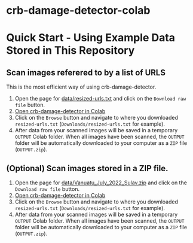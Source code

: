 # crb-damage-detector-colab

# Quick Start - Using Example Data Stored in This Repository

## Scan images referered to by a list of URLS

This is the most efficient way of using crb-damage-detector.

1. Open the page for [data/resized-urls.txt](data/resized-urls.txt) and click on the ```Download raw file``` button.
2. [Open crb-damage-detector in Colab](https://colab.research.google.com/github/aubreymoore/crb-damage-detector-colab/blob/main/detect_and_annotate.ipynb)
3. Click on the ```Browse``` button and navigate to where you downloaded ```resized-urls.txt``` (```Downloads/resized-urls.txt``` for example).
4. After data from your scanned images will be saved in a temporary ```OUTPUT``` Colab folder. When all images have been scanned, the ```OUTPUT``` folder will be automatically downloaded to your computer as a ```ZIP``` file (```OUTPUT.zip```).

## (Optional) Scan images stored in a ZIP file.

1. Open the page for [data/Vanuatu_July_2022_Sulav.zip](data/Vanuatu_July_2022_Sulav.zip) and click on the ```Download raw file``` button.
2. [Open crb-damage-detector in Colab](https://colab.research.google.com/github/aubreymoore/crb-damage-detector-colab/blob/main/detect_and_annotate.ipynb)
3. Click on the ```Browse``` button and navigate to where you downloaded ```resized-urls.txt``` (```Downloads/resized-urls.txt``` for example).
4. After data from your scanned images will be saved in a temporary ```OUTPUT``` Colab folder. When all images have been scanned, the ```OUTPUT``` folder will be automatically downloaded to your computer as a ```ZIP``` file (```OUTPUT.zip```).
